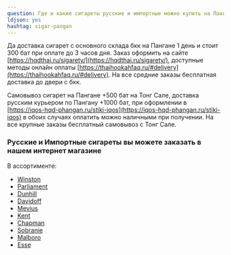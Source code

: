 ```yaml
---
question: Где и какие сигареты русские и импортные можно купить на Пангане?
ldjson: yes 
hashtag: sigar-pangan
---
```


Да доставка сигарет с основного склада бкк на Пангане 1 день и стоит 300 бат при оплате до 3 часов дня. Заказ оформить на сайте  [https://hqdthai.ru/sigarety/](https://hqdthai.ru/sigarety/), доступные методы онлайн оплаты [https://thaihookahfaq.ru/#delivery](https://thaihookahfaq.ru/#delivery). На все средние заказы бесплатная доставка до двери с бкк.  
   

Самовывоз сигарет на Пангане +500 бат на Тонг Сале, доставка русским курьером по Пангану +1000 бат, при оформлении в  [https://iqos-hqd-phangan.ru/stiki-iqos](https://iqos-hqd-phangan.ru/stiki-iqos) в обоих случаях оплатить можно наличными при получении. На все крупные заказы бесплатный самовывоз с Тонг Сале.

### Русские и Импортные сигареты вы можете заказать в нашем интернет магазине

В ассортименте:

* [Winston](https://hqdthai.ru/sigarety/winston/)
* [Parliament](https://hqdthai.ru/sigarety/parliament/)
* [Dunhill](https://hqdthai.ru/sigarety/dunhill/)
* [Davidoff](https://hqdthai.ru/sigarety/davidoff/)
* [Mevius](https://hqdthai.ru/sigarety/mevius/)
* [Kent](https://hqdthai.ru/sigarety/kent/)
* [Chapman](https://hqdthai.ru/sigarety/chapman/)
* [Sobranie](https://hqdthai.ru/sigarety/)
* [Malboro](https://hqdthai.ru/sigarety/marlboro/)
* [Esse](https://hqdthai.ru/sigarety/esse/)


